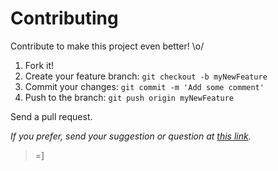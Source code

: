 # Contributing

Contribute to make this project even better! \o/

1. Fork it!
2. Create your feature branch: `git checkout -b myNewFeature`
3. Commit your changes: `git commit -m 'Add some comment'`
4. Push to the branch: `git push origin myNewFeature`

Send a pull request.

_If you prefer, send your suggestion or question at [this link](https://github.com/terroo/terminal-finances/issues)._

> =]
